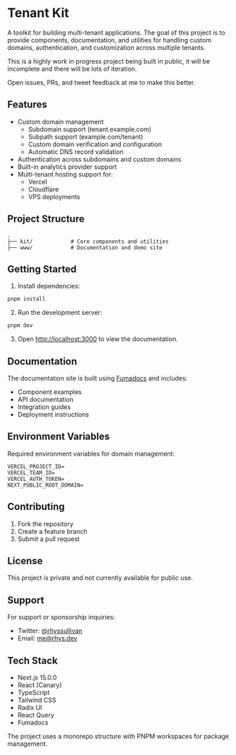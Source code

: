 # Tenant Kit

A toolkit for building multi-tenant applications. The goal of this project is to provide components, documentation, and utilities for handling custom domains, authentication, and customization across multiple tenants.

This is a highly work in progress project being built in public, it will be incomplete and there will be lots of iteration.

Open issues, PRs, and tweet feedback at me to make this better.



## Features

- Custom domain management
  - Subdomain support (tenant.example.com)
  - Subpath support (example.com/tenant)
  - Custom domain verification and configuration
  - Automatic DNS record validation
- Authentication across subdomains and custom domains
- Built-in analytics provider support
- Multi-tenant hosting support for:
  - Vercel
  - Cloudflare
  - VPS deployments

## Project Structure

```
.
├── kit/            # Core components and utilities
├── www/            # Documentation and demo site
```


## Getting Started

1. Install dependencies:
```bash
pnpm install
```


2. Run the development server:
```bash
pnpm dev
```


3. Open [http://localhost:3000](http://localhost:3000) to view the documentation.

## Documentation

The documentation site is built using [Fumadocs](https://fumadocs.vercel.app) and includes:

- Component examples
- API documentation
- Integration guides
- Deployment instructions

## Environment Variables

Required environment variables for domain management:

```
VERCEL_PROJECT_ID=
VERCEL_TEAM_ID=
VERCEL_AUTH_TOKEN=
NEXT_PUBLIC_ROOT_DOMAIN=
```

## Contributing

1. Fork the repository
2. Create a feature branch
3. Submit a pull request

## License

This project is private and not currently available for public use.

## Support

For support or sponsorship inquiries:
- Twitter: [@rhyssullivan](https://twitter.com/rhyssullivan)
- Email: me@rhys.dev

## Tech Stack

- Next.js 15.0.0
- React (Canary)
- TypeScript
- Tailwind CSS
- Radix UI
- React Query
- Fumadocs

The project uses a monorepo structure with PNPM workspaces for package management.